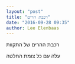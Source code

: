 ```yaml
---
layout: "post"
title: "רכבת הרים"
date: "2016-09-28 09:35"
author: Lee Elenbaas
---
```

רכבת ההרים של התקוות

עלה עם כל צומת החלטה
